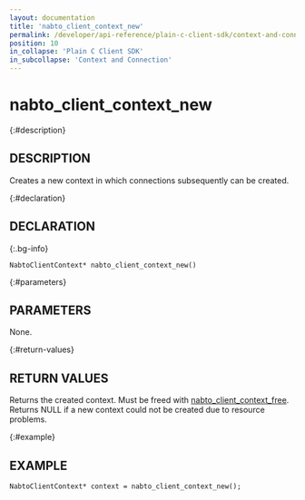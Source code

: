 ```yaml
---
layout: documentation
title: 'nabto_client_context_new'
permalink: /developer/api-reference/plain-c-client-sdk/context-and-connection/nabto_client_context_new.html
position: 10
in_collapse: 'Plain C Client SDK'
in_subcollapse: 'Context and Connection'
---
```


# nabto_client_context_new

{:#description}
## DESCRIPTION

Creates a new context in which connections subsequently can be created.

{:#declaration}
## DECLARATION

{:.bg-info}
```
NabtoClientContext* nabto_client_context_new()
```

{:#parameters}
## PARAMETERS

None.

{:#return-values}
## RETURN VALUES

Returns the created context. Must be freed with [nabto_client_context_free](/developer/api-reference/plain-c-client-sdk/context-and-connection/nabto_client_context_free.html). Returns NULL if a new context could not be created due to resource problems.

{:#example}
## EXAMPLE

```
NabtoClientContext* context = nabto_client_context_new();
```